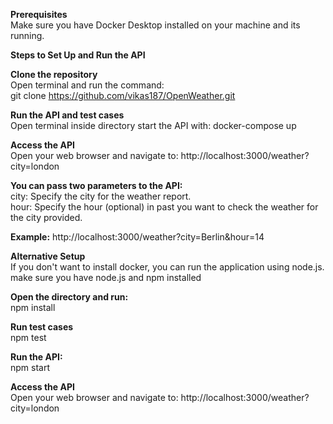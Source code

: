 **Prerequisites**</br>
Make sure you have Docker Desktop installed on your machine and its running.

**Steps to Set Up and Run the API**

**Clone the repository**</br>
Open terminal and run the command:</br>
git clone https://github.com/vikas187/OpenWeather.git

**Run the API and test cases**</br>
Open terminal inside directory start the API with:
docker-compose up

**Access the API**</br>
Open your web browser and navigate to:
http://localhost:3000/weather?city=london

**You can pass two parameters to the API:**</br>
city: Specify the city for the weather report.</br>
hour: Specify the hour (optional) in past you want to check the weather for the city provided.

**Example:**
http://localhost:3000/weather?city=Berlin&hour=14

**Alternative Setup**</br>
If you don't want to install docker, you can run the application using node.js. make sure you have node.js and npm installed</br>

**Open the directory and run:**</br>
npm install

**Run test cases**</br>
npm test

**Run the API:**</br>
npm start

**Access the API**</br>
Open your web browser and navigate to:
http://localhost:3000/weather?city=london
